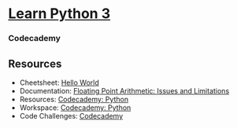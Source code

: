 # [Learn Python 3](https://www.codecademy.com/learn/learn-python-3)
### Codecademy

## Resources
* Cheetsheet: [Hello World](https://www.codecademy.com/learn/learn-python-3/modules/learn-python3-hello-world/cheatsheet)
* Documentation: [Floating Point Arithmetic: Issues and Limitations](https://docs.python.org/3/tutorial/floatingpoint.html)
* Resources: [Codecademy: Python](https://www.codecademy.com/resources/docs/python)
* Workspace: [Codecademy: Python](https://www.codecademy.com/workspaces/new)
* Code Challenges: [Codecademy](https://www.codecademy.com/code-challenges)
